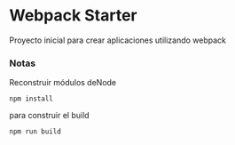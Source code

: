 # Webpack Starter

Proyecto inicial para crear aplicaciones utilizando webpack

### Notas
Reconstruir módulos deNode
```
npm install
```

para construir el build

```
npm run build
```